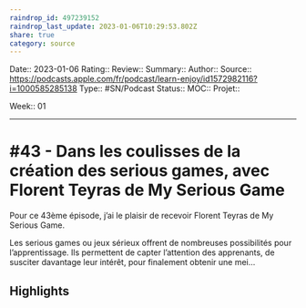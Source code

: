 ```yaml
---
raindrop_id: 497239152
raindrop_last_update: 2023-01-06T10:29:53.802Z
share: true
category: source
---
```


Date:: 2023-01-06
Rating::
Review:: 
Summary:: 
Author::
Source:: https://podcasts.apple.com/fr/podcast/learn-enjoy/id1572982116?i=1000585285138
Type:: #SN/Podcast 
Status:: 
MOC::
Projet:: 

Week:: 01

***
# #43 - Dans les coulisses de la création des serious games, avec Florent Teyras de My Serious Game

Pour ce 43ème épisode, j’ai le plaisir de recevoir Florent Teyras de My Serious Game.



Les serious games ou jeux sérieux offrent de nombreuses possibilités pour l’apprentissage. Ils permettent de capter l’attention des apprenants, de susciter davantage leur intérêt, pour finalement obtenir une mei…

## Highlights

